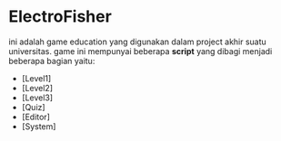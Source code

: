 # ElectroFisher

 ini adalah game education yang digunakan dalam project akhir suatu universitas.
 game ini mempunyai beberapa **script** yang dibagi menjadi beberapa bagian yaitu:

 - [Level1]
 - [Level2]
 - [Level3]
 - [Quiz]
 - [Editor]
 - [System]
